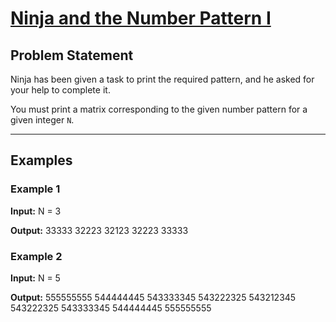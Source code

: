 # [Ninja and the Number Pattern I](https://www.naukri.com/code360/problems/ninja-and-the-number-pattern-i_6581959?utm_source=youtube&utm_medium=affiliate&utm_campaign=striver_patternproblems)

## Problem Statement

Ninja has been given a task to print the required pattern, and he asked for your help to complete it.

You must print a matrix corresponding to the given number pattern for a given integer `N`.

---

## Examples

### Example 1
**Input:**
N = 3

**Output:**
33333
32223
32123 
32223 
33333


### Example 2
**Input:**
N = 5

**Output:**
555555555 
544444445 
543333345 
543222325 
543212345 
543222325 
543333345 
544444445 
555555555
